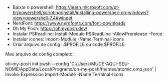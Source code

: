 - Baixar o powershell: https://learn.microsoft.com/pt-br/powershell/scripting/install/installing-powershell-on-windows?view=powershell-7.4#winget 
- NerdFont: https://www.nerdfonts.com/font-downloads
- Oh My Posh: https://ohmyposh.dev/
- Instalar PSReadline: Install-Module PSReadLine -AllowPrerelease -Force
- Instalar icones: Import-Module -Name Terminal-Icons 
- Criar arquivo de config: .$PROFILE ou code $PROFILE 

Meu arquivo de config completo:

oh-my-posh init pwsh --config 'C:/Users/MUDE-AQUI-SEU-NOME/AppData/Local/Programs/oh-my-posh/themes/atomic.omp.json' | Invoke-Expression
Import-Module -Name Terminal-Icons
